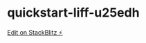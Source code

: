 # quickstart-liff-u25edh

[Edit on StackBlitz ⚡️](https://stackblitz.com/edit/quickstart-liff-u25edh)